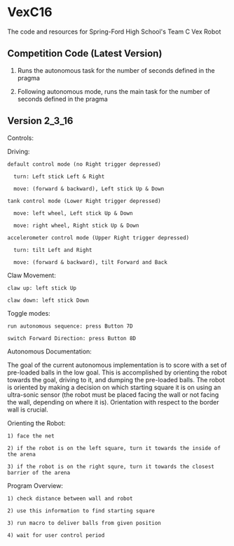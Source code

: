 # VexC16
The code and resources for Spring-Ford High School's Team C Vex Robot

Competition Code (Latest Version)
-----------------------------------------------

1) Runs the autonomous task for the number of seconds defined in the pragma

2) Following autonomous mode, runs the main task for the number of seconds defined in the pragma

Version 2_3_16
-----------------------------------------------

Controls:

  Driving:
  
    default control mode (no Right trigger depressed)
    
      turn: Left stick Left & Right
      
      move: (forward & backward), Left stick Up & Down
      
    tank control mode (Lower Right trigger depressed)
    
      move: left wheel, Left stick Up & Down
      
      move: right wheel, Right stick Up & Down
      
    accelerometer control mode (Upper Right trigger depressed)
    
      turn: tilt Left and Right
      
      move: (forward & backward), tilt Forward and Back
      
  Claw Movement:
  
    claw up: left stick Up
    
    claw down: left stick Down
    
  Toggle modes:
  
    run autonomous sequence: press Button 7D
    
    switch Forward Direction: press Button 8D
    
Autonomous Documentation:

  The goal of the current autonomous implementation is to score with a set of pre-loaded balls in the low goal. This is accomplished by orienting the robot towards the goal, driving to it, and dumping the pre-loaded balls. The robot is oriented by making a decision on which starting square it is on using an ultra-sonic sensor (the robot must be placed facing the wall or not facing the wall, depending on where it is). Orientation with respect to the border wall is crucial.
  
  Orienting the Robot:
  
    1) face the net
    
    2) if the robot is on the left square, turn it towards the inside of the arena
    
    3) if the robot is on the right squre, turn it towards the closest barrier of the arena
    
  Program Overview:
  
    1) check distance between wall and robot
    
    2) use this information to find starting square
    
    3) run macro to deliver balls from given position
    
    4) wait for user control period
  
